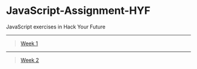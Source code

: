 # JavaScript-Assignment-HYF

JavaScript exercises in Hack Your Future

---

> [Week 1](./week-1/week1.md)
---
> [Week 2](./Week-2/week2.md)
